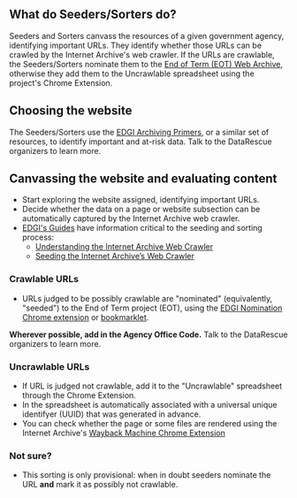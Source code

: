 ## What do Seeders/Sorters do?

Seeders and Sorters canvass the resources of a given government agency, identifying important URLs. They identify whether those URLs can be crawled by the Internet Archive's web crawler. If the URLs are crawlable, the Seeders/Sorters nominate them to the [End of Term (EOT) Web Archive](http://eotarchive.cdlib.org/2016.html), otherwise they add them to the Uncrawlable spreadsheet using the project's Chrome Extension.

## Choosing the website

The Seeders/Sorters use the [EDGI Archiving Primers](https://envirodatagov.org/archiving/), or a similar set of resources, to identify important and at-risk data. Talk to the DataRescue organizers to learn more.

## Canvassing the website and evaluating content

- Start exploring the website assigned, identifying important URLs.
- Decide whether the data on a page or website subsection can be automatically captured by the Internet Archive web crawler.
- [EDGI's Guides](https://edgi-govdata-archiving.github.io/guides/) have information critical to the seeding and sorting process:
    - [Understanding the Internet Archive Web Crawler](https://edgi-govdata-archiving.github.io/guides/internet-archive-crawler/)
    - [Seeding the Internet Archive’s Web Crawler](https://edgi-govdata-archiving.github.io/guides/seeding-internet-archive/)

### Crawlable URLs

- URLs judged to be possibly crawlable are "nominated" (equivalently, "seeded") to the End of Term project (EOT), using the [EDGI Nomination Chrome extension](https://chrome.google.com/webstore/detail/nominationtool/abjpihafglmijnkkoppbookfkkanklok?hl=en) or
  [bookmarklet](http://digital2.library.unt.edu/nomination/eth2016/about/).

**Wherever possible, add in the Agency Office Code.** Talk to the DataRescue organizers to learn more.

### Uncrawlable URLs

- If URL is judged not crawlable, add it to the "Uncrawlable" spreadsheet through the Chrome Extension.
- In the spreadsheet is automatically associated with a universal unique identifyer (UUID) that was generated in advance.
- You can check whether the page or some files are rendered using the Internet Archive's [Wayback Machine Chrome Extension](https://chrome.google.com/webstore/detail/wayback-machine/fpnmgdkabkmnadcjpehmlllkndpkmiak)

### Not sure?

- This sorting is only provisional: when in doubt seeders nominate the URL **and** mark it as possibly not crawlable.
